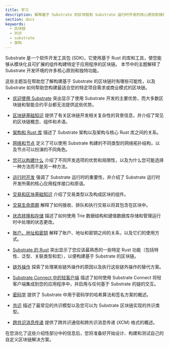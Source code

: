 ```yaml
---
title: 学习
description: 解释基于 Substrate 的区块链和 Substrate 运行时开发的核心原则和独特功能。
section: docs
keywords:
  - 区块链
  - 共识
  - substrate
  - 架构
---
```


Substrate 是一个软件开发工具包 (SDK)，它使用基于 Rust 的库和工具，使您能够从模块化且可扩展的组件构建特定于应用程序的区块链。
本节中的主题解释了 Substrate 开发环境的许多核心原则和独特功能。

这些主题旨在帮助您了解构建基于 Substrate 的区块链时有哪些可能性，以及 Substrate 如何帮助您构建最适合您的特定项目需求或商业模式的区块链。

- [欢迎使用 Substrate](/learn/welcome-to-substrate/) 突出显示了使用 Substrate 开发的主要优势，而大多数区块链和智能合约平台都无法提供这些优势。

- [区块链基础知识](/learn/blockchain-basics/) 提供了有关区块链开发相关复杂性的背景信息，并介绍了常见的区块链概念、组件和术语。

- [架构和 Rust 库](/learn/architecture/) 描述了 Substrate 架构以及架构与核心 Rust 库之间的关系。

- [网络和节点](/learn/networks-and-nodes/) 定义了可以使用 Substrate 构建的不同类型的网络拓扑结构，以及节点可以扮演的不同角色。

- [您可以构建什么](/learn/what-can-you-build/) 介绍了不同开发选项的优势和局限性，以及为什么您可能选择一种方法而不是另一种方法。

- [运行时开发](/learn/runtime-development/) 强调了 Substrate 运行时的重要性，并介绍了 Substrate 运行时开发所需的核心应用程序接口和原语。

- [交易和区块基础知识](/learn/transaction-types/) 介绍了交易类型以及构成区块的组件。

- [交易生命周期](/learn/transaction-lifecycle/) 解释了如何接收、排队和执行交易以将其包含在区块中。

- [状态转换和存储](/learn/state-transitions-and-storage/) 描述了如何使用 Trie 数据结构和键值数据库存储和管理运行时中处理的状态更改。

- [账户、地址和密钥](/learn/accounts-addresses-keys/) 解释了账户、地址和密钥之间的关系，以及它们的使用方式。

- [Substrate 的 Rust](/learn/rust-basics/) 突出显示了您应该最熟悉的一些特定 Rust 功能（包括特性、泛型、关联类型和宏），以便构建基于 Substrate 的区块链。

- [链外操作](/learn/offchain-operations/) 探索了处理某些链外操作的原因以及执行这些链外操作的替代方案。

- [Substrate Connect 中的轻客户端](/learn/light-clients-in-substrate-connect/) 描述了如何使用 Substrate Connect 将轻客户端集成到您的应用程序中，并启用与任何基于 Substrate 的链的交互。

- [密码学](/learn/cryptography) 提供了 Substrate 中用于密码学的哈希算法和签名方案的概述。

- [共识](/learn/consensus/) 描述了最常见的共识模型以及您可以为 Substrate 区块链实现的共识类型。

- [跨共识消息传递](/learn/xcm-communication/) 提供了跨共识通信和跨共识消息传递 (XCM) 格式的概述。

在您消化了这些介绍性部分中的信息后，您将准备好开始设计、构建和测试自己的自定义区块链解决方案。
